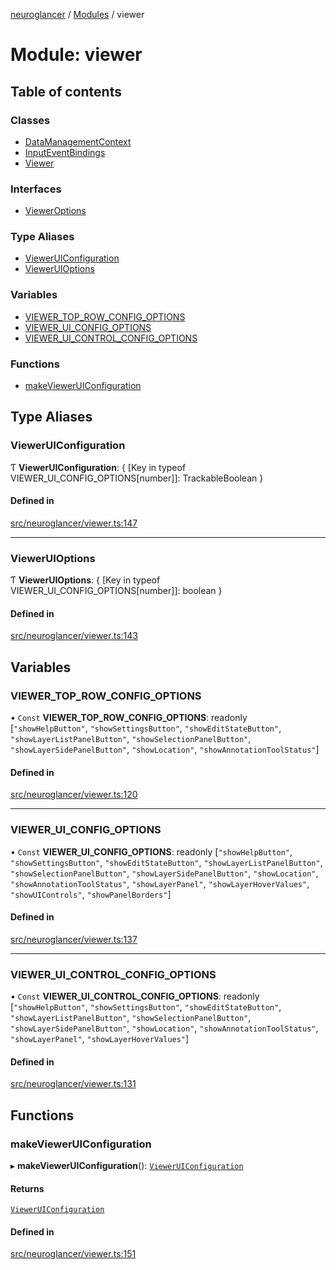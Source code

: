 [neuroglancer](../README.md) / [Modules](../modules.md) / viewer

# Module: viewer

## Table of contents

### Classes

- [DataManagementContext](../classes/viewer.DataManagementContext.md)
- [InputEventBindings](../classes/viewer.InputEventBindings.md)
- [Viewer](../classes/viewer.Viewer.md)

### Interfaces

- [ViewerOptions](../interfaces/viewer.ViewerOptions.md)

### Type Aliases

- [ViewerUIConfiguration](viewer.md#vieweruiconfiguration)
- [ViewerUIOptions](viewer.md#vieweruioptions)

### Variables

- [VIEWER\_TOP\_ROW\_CONFIG\_OPTIONS](viewer.md#viewer_top_row_config_options)
- [VIEWER\_UI\_CONFIG\_OPTIONS](viewer.md#viewer_ui_config_options)
- [VIEWER\_UI\_CONTROL\_CONFIG\_OPTIONS](viewer.md#viewer_ui_control_config_options)

### Functions

- [makeViewerUIConfiguration](viewer.md#makevieweruiconfiguration)

## Type Aliases

### ViewerUIConfiguration

Ƭ **ViewerUIConfiguration**: { [Key in typeof VIEWER\_UI\_CONFIG\_OPTIONS[number]]: TrackableBoolean }

#### Defined in

[src/neuroglancer/viewer.ts:147](https://github.com/ActiveBrainAtlas2/neuroglancer/blob/958d23e0/src/neuroglancer/viewer.ts#L147)

___

### ViewerUIOptions

Ƭ **ViewerUIOptions**: { [Key in typeof VIEWER\_UI\_CONFIG\_OPTIONS[number]]: boolean }

#### Defined in

[src/neuroglancer/viewer.ts:143](https://github.com/ActiveBrainAtlas2/neuroglancer/blob/958d23e0/src/neuroglancer/viewer.ts#L143)

## Variables

### VIEWER\_TOP\_ROW\_CONFIG\_OPTIONS

• `Const` **VIEWER\_TOP\_ROW\_CONFIG\_OPTIONS**: readonly [``"showHelpButton"``, ``"showSettingsButton"``, ``"showEditStateButton"``, ``"showLayerListPanelButton"``, ``"showSelectionPanelButton"``, ``"showLayerSidePanelButton"``, ``"showLocation"``, ``"showAnnotationToolStatus"``]

#### Defined in

[src/neuroglancer/viewer.ts:120](https://github.com/ActiveBrainAtlas2/neuroglancer/blob/958d23e0/src/neuroglancer/viewer.ts#L120)

___

### VIEWER\_UI\_CONFIG\_OPTIONS

• `Const` **VIEWER\_UI\_CONFIG\_OPTIONS**: readonly [``"showHelpButton"``, ``"showSettingsButton"``, ``"showEditStateButton"``, ``"showLayerListPanelButton"``, ``"showSelectionPanelButton"``, ``"showLayerSidePanelButton"``, ``"showLocation"``, ``"showAnnotationToolStatus"``, ``"showLayerPanel"``, ``"showLayerHoverValues"``, ``"showUIControls"``, ``"showPanelBorders"``]

#### Defined in

[src/neuroglancer/viewer.ts:137](https://github.com/ActiveBrainAtlas2/neuroglancer/blob/958d23e0/src/neuroglancer/viewer.ts#L137)

___

### VIEWER\_UI\_CONTROL\_CONFIG\_OPTIONS

• `Const` **VIEWER\_UI\_CONTROL\_CONFIG\_OPTIONS**: readonly [``"showHelpButton"``, ``"showSettingsButton"``, ``"showEditStateButton"``, ``"showLayerListPanelButton"``, ``"showSelectionPanelButton"``, ``"showLayerSidePanelButton"``, ``"showLocation"``, ``"showAnnotationToolStatus"``, ``"showLayerPanel"``, ``"showLayerHoverValues"``]

#### Defined in

[src/neuroglancer/viewer.ts:131](https://github.com/ActiveBrainAtlas2/neuroglancer/blob/958d23e0/src/neuroglancer/viewer.ts#L131)

## Functions

### makeViewerUIConfiguration

▸ **makeViewerUIConfiguration**(): [`ViewerUIConfiguration`](viewer.md#vieweruiconfiguration)

#### Returns

[`ViewerUIConfiguration`](viewer.md#vieweruiconfiguration)

#### Defined in

[src/neuroglancer/viewer.ts:151](https://github.com/ActiveBrainAtlas2/neuroglancer/blob/958d23e0/src/neuroglancer/viewer.ts#L151)
